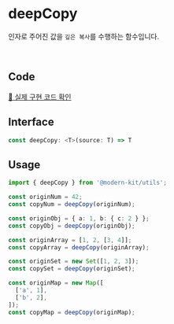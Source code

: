 # deepCopy

인자로 주어진 값을 `깊은 복사`를 수행하는 함수입니다.

<br />

## Code
[🔗 실제 구현 코드 확인](https://github.com/modern-agile-team/modern-kit/blob/main/packages/utils/src/common/deepCopy/index.ts)

## Interface
```ts title="typescript"
const deepCopy: <T>(source: T) => T
```

## Usage
```ts title="typescript"
import { deepCopy } from '@modern-kit/utils';

const originNum = 42;
const copyNum = deepCopy(originNum);

const originObj = { a: 1, b: { c: 2 } };
const copyObj = deepCopy(originObj);

const originArray = [1, 2, [3, 4]];
const copyArray = deepCopy(originArray);

const originSet = new Set([1, 2, 3]);
const copySet = deepCopy(originSet);

const originMap = new Map([
  ['a', 1],
  ['b', 2],
]);
const copyMap = deepCopy(originMap);
```